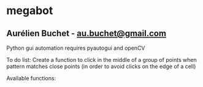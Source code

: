 # megabot
## Aurélien Buchet - au.buchet@gmail.com

Python gui automation
requires pyautogui and openCV

To do list:
Create a function to click in the middle of a group of points when pattern matches close points (in order to avoid clicks on the edge of a cell)

Available functions:
```python

```
